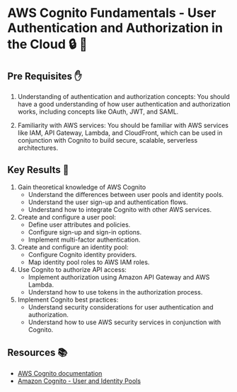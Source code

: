 # AWS Cognito Fundamentals - User Authentication and Authorization in the Cloud 🔒 🔑

## Pre Requisites ✋

1. Understanding of authentication and authorization concepts: You should have a good understanding of how user authentication and authorization works, including concepts like OAuth, JWT, and SAML.

2. Familiarity with AWS services: You should be familiar with AWS services like IAM, API Gateway, Lambda, and CloudFront, which can be used in conjunction with Cognito to build secure, scalable, serverless architectures.

## Key Results 🎯

1. Gain theoretical knowledge of AWS Cognito
   - Understand the differences between user pools and identity pools.
   - Understand the user sign-up and authentication flows.
   - Understand how to integrate Cognito with other AWS services.
2. Create and configure a user pool:
   - Define user attributes and policies.
   - Configure sign-up and sign-in options.
   - Implement multi-factor authentication.
3. Create and configure an identity pool:
   - Configure Cognito identity providers.
   - Map identity pool roles to AWS IAM roles.
4. Use Cognito to authorize API access:
   - Implement authorization using Amazon API Gateway and AWS Lambda.
   - Understand how to use tokens in the authorization process.
5. Implement Cognito best practices:
   - Understand security considerations for user authentication and authorization.
   - Understand how to use AWS security services in conjunction with Cognito.

## Resources 📚

- [AWS Cognito documentation](https://docs.aws.amazon.com/cognito/index.html)
- [Amazon Cognito - User and Identity Pools](https://learn.cantrill.io/courses/895720/lectures/17210104)
